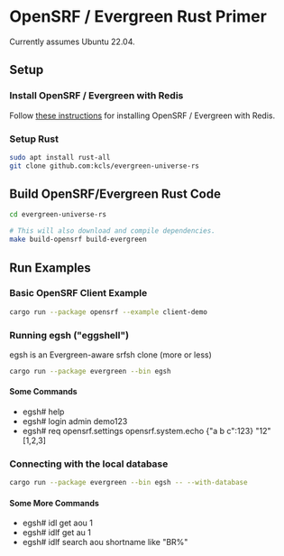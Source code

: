 # OpenSRF / Evergreen Rust Primer

Currently assumes Ubuntu 22.04.

## Setup

### Install OpenSRF / Evergreen with Redis

Follow [these instructions](
    https://github.com/berick/evergreen-ansible-installer/tree/working/ubuntu-22.04-redis)
for installing OpenSRF / Evergreen with Redis.

### Setup Rust

```sh
sudo apt install rust-all 
git clone github.com:kcls/evergreen-universe-rs                                
```

## Build OpenSRF/Evergreen Rust Code

```sh
cd evergreen-universe-rs

# This will also download and compile dependencies.
make build-opensrf build-evergreen
```

## Run Examples

### Basic OpenSRF Client Example

```sh
cargo run --package opensrf --example client-demo
```

### Running egsh ("eggshell")

egsh is an Evergreen-aware srfsh clone (more or less)

```sh
cargo run --package evergreen --bin egsh
```

#### Some Commands

* egsh# help
* egsh# login admin demo123
* egsh# req opensrf.settings opensrf.system.echo {"a b c":123} "12" [1,2,3]

### Connecting with the local database

```sh
cargo run --package evergreen --bin egsh -- --with-database
```
#### Some More Commands

* egsh# idl get aou 1
* egsh# idlf get au 1
* egsh# idlf search aou shortname like "BR%"


